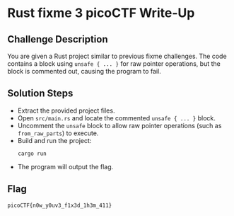# Rust fixme 3 picoCTF Write-Up

## Challenge Description
You are given a Rust project similar to previous fixme challenges. The code contains a block using `unsafe { ... }` for raw pointer operations, but the block is commented out, causing the program to fail.

## Solution Steps

- Extract the provided project files.
- Open `src/main.rs` and locate the commented `unsafe { ... }` block.
- Uncomment the `unsafe` block to allow raw pointer operations (such as `from_raw_parts`) to execute.
- Build and run the project:
  ```
  cargo run
  ```
- The program will output the flag.

## Flag
```
picoCTF{n0w_y0uv3_f1x3d_1h3m_411}
```